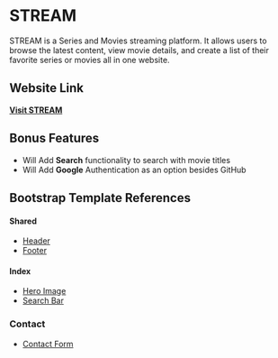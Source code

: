 # STREAM

STREAM is a Series and Movies streaming platform. It allows users to browse the latest content, 
view movie details, and create a list of their favorite series or movies all in one website.



## Website Link
**[Visit STREAM]()**  



## Bonus Features

- Will Add **Search** functionality to search with movie titles
- Will Add **Google** Authentication as an option besides GitHub
  


## Bootstrap Template References
#### Shared
- [Header](https://getbootstrap.com/docs/5.3/examples/headers/)
- [Footer](https://getbootstrap.com/docs/5.3/examples/footers/)
#### Index
- [Hero Image](https://mdbootstrap.com/docs/standard/extended/hero/)
- [Search Bar](https://bootstrapexamples.com/@anonymous/search-bar)
### Contact 
- [Contact Form](https://bootstrapbrain.com/demo/components/contacts/contact-1/)



